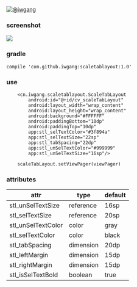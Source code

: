 [![@iwgang](https://img.shields.io/badge/weibo-%40iwgang-blue.svg)](http://weibo.com/iwgang)

### screenshot
![](https://raw.githubusercontent.com/iwgang/ScaleTabLayout/master/screenshot/s.gif)  

### gradle
    compile 'com.github.iwgang:scaletablayout:1.0'

### use
``` 
    <cn.iwgang.scaletablayout.ScaleTabLayout
        android:id="@+id/cv_scaleTabLayout"
        android:layout_width="wrap_content"
        android:layout_height="wrap_content"
        android:background="#FFFFFF"
        android:paddingBottom="10dp"
        android:paddingTop="10dp"
        app:stl_selTextColor="#3f894a"
        app:stl_selTextSize="22sp"
        app:stl_tabSpacing="22dp"
        app:stl_unSelTextColor="#999999"
        app:stl_unSelTextSize="16sp"/>
        
    scaleTabLayout.setViewPager(viewPager)
```

### attributes
|    attr | type | default |
|--- | --- | ---| 
|stl_unSelTextSize   | reference   |  16sp  |
|stl_selTextSize     | reference   |  20sp  |
|stl_unSelTextColor  | color       |  gray  |
|stl_selTextColor    | color       |  black |
|stl_tabSpacing      | dimension   |  20dp  |
|stl_leftMargin      | dimension   |  15dp  |
|stl_rightMargin     | dimension   |  15dp  |
|stl_isSelTextBold   | boolean     |  true  |


